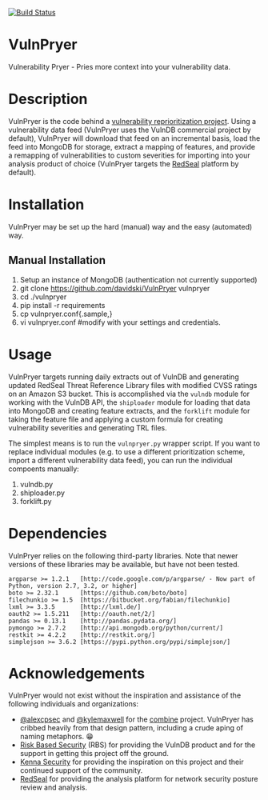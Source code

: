 [![Build Status](https://secure.travis-ci.org/davvidski/VulnPryer.png)](http://travis-ci.org/davidski/VulnPryer)

VulnPryer
=========

Vulnerability Pryer - Pries more context into your vulnerability data.

# Description

VulnPryer is the code behind a [vulnerability reprioritization project](https://blog.severski.net/2014/08/27/2014-08-27-introducing-vulnpryer/). 
Using a vulnerability data feed (VulnPryer uses the VulnDB commercial project by default), VulnPryer will 
download that feed on an incremental basis, load the feed into MongoDB for storage, extract a 
mapping of features, and provide a remapping of vulnerabilities to custom severities for importing 
into your analysis product of choice (VulnPryer targets the [RedSeal](https://www.redseal.net/) platform by default).

# Installation

VulnPryer may be set up the hard (manual) way and the easy (automated) way.

## Manual Installation
1. Setup an instance of MongoDB (authentication not currently supported)
2. git clone https://github.com/davidski/VulnPryer vulnpryer
3.  cd ./vulnpryer
4. pip install -r requirements
5. cp vulnpryer.conf{.sample,}
6. vi vulnpryer.conf #modify with your settings and credentials.

# Usage

VulnPryer targets running daily extracts out of VulnDB and generating updated RedSeal Threat 
Reference Library files with modified CVSS ratings on an Amazon S3 bucket. This is accomplished 
via the `vulndb` module for working with the VulnDB API, the `shiploader` module for loading that 
data into MongoDB and creating feature extracts, and the `forklift` module for taking the feature file and 
applying a custom formula for creating vulnerability severities and generating TRL files.

The simplest means is to run the `vulnpryer.py` wrapper script. If you want to replace indlvidual 
modules (e.g. to use a different prioritization scheme, import a different vulnerability data feed), 
you can run the individual compoents manually:

  1. vulndb.py
  2. shiploader.py
  3. forklift.py

# Dependencies
VulnPryer relies on the following third-party libraries. Note that newer versions of these libraries may be available, but have not been tested.

```
argparse >= 1.2.1   [http://code.google.com/p/argparse/ - Now part of Python, version 2.7, 3.2, or higher] 
boto >= 2.32.1      [https://github.com/boto/boto] 
filechunkio >= 1.5  [https://bitbucket.org/fabian/filechunkio] 
lxml >= 3.3.5       [http://lxml.de/] 
oauth2 >= 1.5.211   [http://oauth.net/2/] 
pandas >= 0.13.1    [http://pandas.pydata.org/] 
pymongo >= 2.7.2    [http://api.mongodb.org/python/current/] 
restkit >= 4.2.2    [http://restkit.org/] 
simplejson >= 3.6.2 [https://pypi.python.org/pypi/simplejson/]
```

# Acknowledgements
VulnPryer would not exist without the inspiration and assistance of the following individuals 
and organizations:

- [@alexcpsec](https://twitter.com/alexcpsec) and 
  [@kylemaxwell](https://twitter.com/alexcpsec) for the 
  [combine](https://github.com/mlsecproject/combine) project. VulnPryer has cribbed heavily from 
  that design pattern, including a crude aping of naming metaphors. :grin:
- [Risk Based Security](https://vulndb.cyberriskanalytics.com/) (RBS) 
  for providing the VulnDB product and for the support in getting this project 
  off the ground.
- [Kenna Security](https://www.kennasecurity.com/) for providing the inspiration 
  on this project and their continued support of the community.
- [RedSeal](https://www.redseal.net) for providing the analysis platform for network 
  security posture review and analysis.

